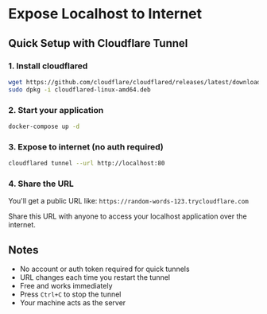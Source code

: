 # Expose Localhost to Internet

## Quick Setup with Cloudflare Tunnel

### 1. Install cloudflared
```bash
wget https://github.com/cloudflare/cloudflared/releases/latest/download/cloudflared-linux-amd64.deb
sudo dpkg -i cloudflared-linux-amd64.deb
```

### 2. Start your application
```bash
docker-compose up -d
```

### 3. Expose to internet (no auth required)
```bash
cloudflared tunnel --url http://localhost:80
```

### 4. Share the URL
You'll get a public URL like: `https://random-words-123.trycloudflare.com`

Share this URL with anyone to access your localhost application over the internet.

## Notes
- No account or auth token required for quick tunnels
- URL changes each time you restart the tunnel
- Free and works immediately
- Press `Ctrl+C` to stop the tunnel
- Your machine acts as the server
